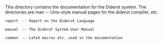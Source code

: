 This directory contains the documentation for the Diderot system.  The directories
are
	man	-- Unix-style manual pages for the diderot compiler, etc.

	report	-- Report on the Diderot Language

	manual	-- The Diderot System User Manual

	common	-- LaTeX macros etc. used in the documentation

